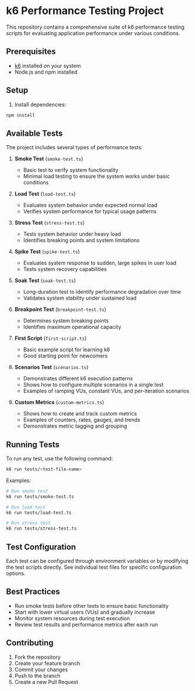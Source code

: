 # k6 Performance Testing Project

This repository contains a comprehensive suite of k6 performance testing scripts for evaluating application performance under various conditions.

## Prerequisites

- [k6](https://k6.io/docs/getting-started/installation/) installed on your system
- Node.js and npm installed

## Setup

1. Install dependencies:
```bash
npm install
```

## Available Tests

The project includes several types of performance tests:

1. **Smoke Test** (`smoke-test.ts`)
   - Basic test to verify system functionality
   - Minimal load testing to ensure the system works under basic conditions

2. **Load Test** (`load-test.ts`)
   - Evaluates system behavior under expected normal load
   - Verifies system performance for typical usage patterns

3. **Stress Test** (`stress-test.ts`)
   - Tests system behavior under heavy load
   - Identifies breaking points and system limitations

4. **Spike Test** (`spike-test.ts`)
   - Evaluates system response to sudden, large spikes in user load
   - Tests system recovery capabilities

5. **Soak Test** (`soak-test.ts`)
   - Long-duration test to identify performance degradation over time
   - Validates system stability under sustained load

6. **Breakpoint Test** (`breakpoint-test.ts`)
   - Determines system breaking points
   - Identifies maximum operational capacity

7. **First Script** (`first-script.ts`)
   - Basic example script for learning k6
   - Good starting point for newcomers

8. **Scenarios Test** (`scenarios.ts`)
   - Demonstrates different k6 execution patterns
   - Shows how to configure multiple scenarios in a single test
   - Examples of ramping VUs, constant VUs, and per-iteration scenarios

9. **Custom Metrics** (`custom-metrics.ts`)
   - Shows how to create and track custom metrics
   - Examples of counters, rates, gauges, and trends
   - Demonstrates metric tagging and grouping

## Running Tests

To run any test, use the following command:

```bash
k6 run tests/<test-file-name>
```

Examples:
```bash
# Run smoke test
k6 run tests/smoke-test.ts

# Run load test
k6 run tests/load-test.ts

# Run stress test
k6 run tests/stress-test.ts
```

## Test Configuration

Each test can be configured through environment variables or by modifying the test scripts directly. See individual test files for specific configuration options.

## Best Practices

- Run smoke tests before other tests to ensure basic functionality
- Start with lower virtual users (VUs) and gradually increase
- Monitor system resources during test execution
- Review test results and performance metrics after each run

## Contributing

1. Fork the repository
2. Create your feature branch
3. Commit your changes
4. Push to the branch
5. Create a new Pull Request 